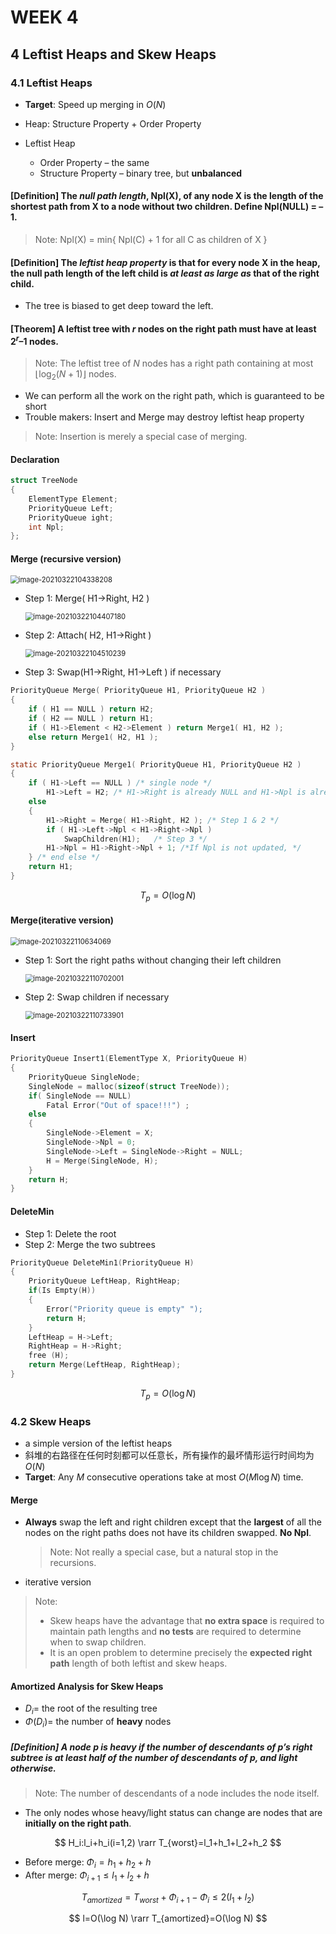 # WEEK 4

## 4 Leftist Heaps and Skew Heaps

### 4.1 Leftist Heaps

- **Target**: Speed up merging in $O(N)$

- Heap: Structure Property + Order Property
- Leftist Heap
  - Order Property – the same
  - Structure Property – binary tree, but **unbalanced**

#### [Definition] The *null path length*, Npl(X), of any node X is the length of the shortest path from X to a node without two children.  Define Npl(NULL) = –1.

> Note: Npl(X) = min{ Npl(C) + 1 for all C as children of X }

#### [Definition] The *leftist heap property* is that for every node X in the heap, the null path length of the left child is *at least as large as* that of the right child.

- The tree is biased to get deep toward the left.

#### [Theorem] A leftist tree with $r$ nodes on the right path must have at least $2^r – 1$ nodes.

> Note: The leftist tree of $N$ nodes has a right path containing at most $\lfloor\log_2(N+1)\rfloor$ nodes.

- We can perform all the work on the right path, which is guaranteed to be short
- Trouble makers: Insert and Merge may destroy leftist heap property

> Note: Insertion is merely a special case of merging.

#### Declaration

```c
struct TreeNode 
{ 
	ElementType	Element;
	PriorityQueue Left;
	PriorityQueue ight;
	int Npl;
};
```

#### Merge (recursive version)

<img src="picture/image-20210322104338208.png" alt="image-20210322104338208" style="zoom:80%;" />

- Step 1: Merge( H1->Right, H2 )

  <img src="picture/image-20210322104407180.png" alt="image-20210322104407180" style="zoom:80%;" />

- Step 2: Attach( H2, H1->Right )

  <img src="picture/image-20210322104510239.png" alt="image-20210322104510239" style="zoom:80%;" />

- Step 3: Swap(H1->Right, H1->Left ) if necessary

```c
PriorityQueue Merge( PriorityQueue H1, PriorityQueue H2 )
{ 
	if ( H1 == NULL ) return H2;	
	if ( H2 == NULL ) return H1;	
	if ( H1->Element < H2->Element ) return Merge1( H1, H2 );
	else return Merge1( H2, H1 );
}
```

```c
static PriorityQueue Merge1( PriorityQueue H1, PriorityQueue H2 )
{ 
	if ( H1->Left == NULL ) /* single node */
		H1->Left = H2; /* H1->Right is already NULL and H1->Npl is already 0 */
	else 
    {
		H1->Right = Merge( H1->Right, H2 ); /* Step 1 & 2 */
		if ( H1->Left->Npl < H1->Right->Npl )
			SwapChildren(H1);	/* Step 3 */
		H1->Npl = H1->Right->Npl + 1; /*If Npl is not updated, */
	} /* end else */
	return H1;
}
```

$$
T_p=O(\log N)
$$

#### Merge(iterative version)

<img src="picture/image-20210322110634069.png" alt="image-20210322110634069" style="zoom: 80%;" />

- Step 1: Sort the right paths without changing their left children

  <img src="picture/image-20210322110702001.png" alt="image-20210322110702001" style="zoom:80%;" />

- Step 2: Swap children if necessary

  <img src="picture/image-20210322110733901.png" alt="image-20210322110733901" style="zoom:80%;" />

#### Insert

```c
PriorityQueue Insert1(ElementType X, PriorityQueue H)
{
	PriorityQueue SingleNode;
	SingleNode = malloc(sizeof(struct TreeNode));
	if( SingleNode == NULL)
		Fatal Error("Out of space!!!") ;
	else
	{ 
        SingleNode->Element = X;
        SingleNode->Npl = 0;
		SingleNode->Left = SingleNode->Right = NULL;
		H = Merge(SingleNode, H);
	}
	return H;
}
```

#### DeleteMin

- Step 1: Delete the root
- Step 2: Merge the two subtrees

```c
PriorityQueue DeleteMin1(PriorityQueue H)
{
	PriorityQueue LeftHeap, RightHeap;
	if(Is Empty(H))
	{
		Error("Priority queue is empty" ");
		return H;
	}
	LeftHeap = H->Left;
	RightHeap = H->Right;
	free (H);
	return Merge(LeftHeap, RightHeap);
}
```

$$
T_p=O(\log N)
$$

### 4.2 Skew Heaps

- a simple version of the leftist heaps
- 斜堆的右路径在任何时刻都可以任意长，所有操作的最坏情形运行时间均为$O(N)$
- **Target**: Any $M$ consecutive operations take at most $O(M \log N)$ time.

#### Merge

- **Always** swap the left and right children except that the **largest** of all the nodes on the right paths does not have its children swapped.  **No Npl**.

  > Note: Not really a special case, but a natural stop in the recursions.

- iterative version

> Note: 
>
> - Skew heaps have the advantage that **no extra space** is required to maintain path lengths and **no tests** are required to determine when to swap children.
> - It is an open problem to determine precisely the **expected right path** length of both leftist and skew heaps.

#### Amortized Analysis for Skew Heaps

- $D_i =$ the root of the resulting tree
- $\Phi(D_i)=$ the number of **heavy** nodes

##### [Definition] A node $p$ is *heavy* if the number of descendants of $p$’s right subtree is at least half of the number of descendants of $p$, and *light* otherwise. 

> Note: The number of descendants of a node includes the node itself.

- The only nodes whose heavy/light status can change are nodes that are **initially on the right path**.

$$
H_i:l_i+h_i(i=1,2) \rarr T_{worst}=l_1+h_1+l_2+h_2 
$$

- Before merge: $\Phi_i=h_1+h_2+h$
- After merge: $\Phi_{i+1}\leq l_1+l_2+h$

$$
T_{amortized}=T_{worst}+\Phi_{i+1}-\Phi_i\leq2(l_1+l_2)
$$

$$
l=O(\log N) \rarr T_{amortized}=O(\log N)
$$
